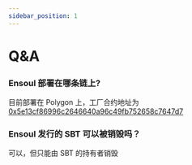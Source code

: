 ```yaml
---
sidebar_position: 1
---
```


# Q&A

### Ensoul 部署在哪条链上?

目前部署在 Polygon 上，工厂合约地址为 [0x5e13cf86996c2646640a96c49fb752658c7647d7](https://polygonscan.com/address/0x5e13cf86996c2646640a96c49fb752658c7647d7)

### Ensoul 发行的 SBT 可以被销毁吗？

可以，但只能由 SBT 的持有者销毁
